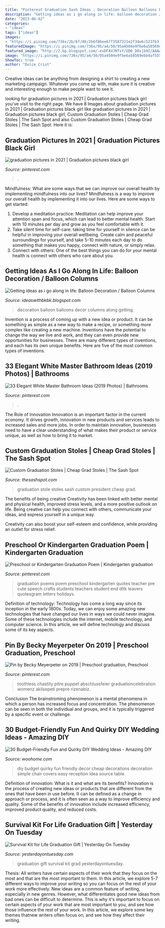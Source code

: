 ```yaml
---
title: "Pinterest Graduation Sash Ideas : Decoration Balloon Balloons Decor Columns Along Getting"
description: "Getting ideas as i go along in life: balloon decoration / balloon columns"
date: "2023-06-02"
categories:
- "ideas"
tags: ["ideas"]
images:
- "https://i.pinimg.com/736x/2b/6f/86/2b6f86ee67f3587221e2f34e6c523fb3.jpg"
featuredImage: "https://i.pinimg.com/736x/95/a4/50/95a4504e9f6e6a58569ebb4af55542c1.jpg"
featured_image: "http://2.bp.blogspot.com/-esDFAVJNTsY/UD6_DOxjb9I/AAAAAAAAAQs/XTsmIHEZQeA/s1600/decor+013.JPG"
image: "https://i.pinimg.com/736x/95/a4/50/95a4504e9f6e6a58569ebb4af55542c1.jpg"
ShowToc: true
author: "Dulce Crist"
---
```



Creative ideas can be anything from designing a shirt to creating a new marketing campaign. Whatever you come up with, make sure it is creative and interesting enough to make people want to see it.

	

		
looking for graduation pictures in 2021 | Graduation pictures black girl you've visit to the right page. We have 8 Images about graduation pictures in 2021 | Graduation pictures black girl like graduation pictures in 2021 | Graduation pictures black girl, Custom Graduation Stoles | Cheap Grad Stoles | The Sash Spot and also Custom Graduation Stoles | Cheap Grad Stoles | The Sash Spot. Here it is:
		
    
## Graduation Pictures In 2021 | Graduation Pictures Black Girl

<img loading=lazy src="https://i.pinimg.com/736x/95/a4/50/95a4504e9f6e6a58569ebb4af55542c1.jpg" onerror="this.onerror=null;this.src='https://tse3.mm.bing.net/th?id=OIP.mhrNXfqGa2bx_pDn9cBALgHaLH&amp;pid=15.1';" alt="graduation pictures in 2021 | Graduation pictures black girl">

_Source: pinterest.com_

>. 

	

Mindfulness: What are some ways that we can improve our overall health by implementing mindfulness into our lives?
Mindfulness is a way to improve our overall health by implementing it into our lives. Here are some ways to get started: 
1. Develop a meditation practice: Meditation can help improve your attention span and focus, which can lead to better mental health. Start with 10 minutes per day and grow as you feel comfortable with it. 
2. Take silent time for self-care: taking time for yourself in silence can be helpful in improving your overall wellbeing. Create calm and peaceful surroundings for yourself, and take 5-10 minutes each day to do something that makes you happy, connect with nature, or simply relax. 
3. Connect with others: One of the best things you can do for your mental health is connect with others who care about you.

    
## Getting Ideas As I Go Along In Life: Balloon Decoration / Balloon Columns

<img loading=lazy src="http://2.bp.blogspot.com/-esDFAVJNTsY/UD6_DOxjb9I/AAAAAAAAAQs/XTsmIHEZQeA/s1600/decor+013.JPG" onerror="this.onerror=null;this.src='https://tse4.mm.bing.net/th?id=OIP.zf0XcNIaHNXbBGUPaIJgTQHaJ4&amp;pid=15.1';" alt="Getting ideas as i go along in life: Balloon Decoration / Balloon Columns">

_Source: ideaswithbkbk.blogspot.com_

>decoration balloon balloons decor columns along getting. 

	

Invention is a process of coming up with a new idea or product. It can be something as simple as a new way to make a recipe, or something more complex like creating a new machine. Inventions have the potential to change the way we live and work, and they can even provide new opportunities for businesses. There are many different types of inventions, and each has its own unique benefits. Here are five of the most common types of inventions.

    
## 33 Elegant White Master Bathroom Ideas (2019 Photos) | Bathrooms

<img loading=lazy src="https://i.pinimg.com/736x/41/e2/4c/41e24c9646f0968688fc6a681126e537--herringbone-floors-master-bathrooms.jpg?b=t" onerror="this.onerror=null;this.src='https://tse2.mm.bing.net/th?id=OIP.U7cLJJtZ8tp7F1wl3n4quQHaJ4&amp;pid=15.1';" alt="33 Elegant White Master Bathroom Ideas (2019 Photos) | Bathrooms">

_Source: pinterest.com_

>. 

	

The Role of Innovation
Innovation is an important factor in the current economy. It drives growth, innovation in new products and services leads to increased sales and more jobs. In order to maintain innovation, businesses need to have a clear understanding of what makes their product or service unique, as well as how to bring it to market.

    
## Custom Graduation Stoles | Cheap Grad Stoles | The Sash Spot

<img loading=lazy src="https://thesashspot.com/wp-content/uploads/2017/07/PRESIDENT-e1525397034332.jpg" onerror="this.onerror=null;this.src='https://tse4.mm.bing.net/th?id=OIP.pQahYY6fsueYVaSM-tgA7wHaNK&amp;pid=15.1';" alt="Custom Graduation Stoles | Cheap Grad Stoles | The Sash Spot">

_Source: thesashspot.com_

>graduation stole stoles sash custom president cheap grad. 

	

The benefits of being creative
Creativity has been linked with better mental and physical health, improved stress levels, and a more positive outlook on life.
Being creative can help you connect with others, communicate your ideas, and express yourself in a unique way.

Creativity can also boost your self-esteem and confidence, while providing an outlet for stress relief.

    
## Preschool Or Kindergarten Graduation Poem | Kindergarten Graduation

<img loading=lazy src="https://i.pinimg.com/736x/84/4a/fd/844afd1f53469830980bbf3f7d565ba7--graduation-poems-graduation-crafts.jpg" onerror="this.onerror=null;this.src='https://tse4.mm.bing.net/th?id=OIP.5n7E7S7OJrcU4UhM3QN62gAAAA&amp;pid=15.1';" alt="Preschool or Kindergarten Graduation Poem | Kindergarten graduation">

_Source: pinterest.com_

>graduation poems poem preschool kindergarten quotes teacher pre cute speech crafts students teachers student end dltk leavers quotesgram letters holidays. 

	

Definition of technology:
Technology has come a long way since its inception in the early 1800s. Today, we can enjoy some amazing new technologies that have changed our lives in ways we could never imagine. Some of these technologies include the internet, mobile technology, and computer science. In this article, we will define technology and discuss some of its key aspects.

    
## Pin By Becky Meyerpeter On 2019 | Preschool Graduation, Preschool

<img loading=lazy src="https://i.pinimg.com/736x/2b/6f/86/2b6f86ee67f3587221e2f34e6c523fb3.jpg" onerror="this.onerror=null;this.src='https://tse1.mm.bing.net/th?id=OIP.aYMKIR_Ai70LW6AjCfIJ9QHaJ3&amp;pid=15.1';" alt="Pin by Becky Meyerpeter on 2019 | Preschool graduation, Preschool">

_Source: pinterest.com_

>toothless chastity pitre puppet abschlussfeier graduationcelebration womenz akilsepeti prepre rizenabiz. 

	

Conclusion
The brainstroming phenomenon is a mental phenomena in which a person has increased focus and concentration. The phenomenon can be seen in both the individual and groups, and it is typically triggered by a specific event or challenge.

    
## 30 Budget-Friendly Fun And Quirky DIY Wedding Ideas - Amazing DIY

<img loading=lazy src="http://www.woohome.com/wp-content/uploads/2014/01/diy-wedding-ideas-10.jpg" onerror="this.onerror=null;this.src='https://tse1.mm.bing.net/th?id=OIP.3Beek2sbjcFI8XWQJtt-MAHaLH&amp;pid=15.1';" alt="30 Budget-Friendly Fun and Quirky DIY Wedding Ideas - Amazing DIY">

_Source: woohome.com_

>diy budget quirky fun friendly decor cheap decorations decoration simple chair covers easy reception idea source table. 

	

Definition of innovation: What is it and what are its benefits?
Innovation is the process of creating new ideas or products that are different from the ones that have been in use before. It can be defined as a change in approach or process, and it is often seen as a way to improve efficiency and quality. Some of the benefits of innovation include increased efficiency, improved product quality, and reduced costs.

    
## Survival Kit For Life Graduation Gift | Yesterday On Tuesday

<img loading=lazy src="https://yesterdayontuesday.com/wp-content/uploads/2017/06/Graduation-Gift.jpg" onerror="this.onerror=null;this.src='https://tse4.mm.bing.net/th?id=OIP.VYyBgq3VPHOLbjkNuDY9YwHaPP&amp;pid=15.1';" alt="Survival Kit for Life Graduation Gift | Yesterday On Tuesday">

_Source: yesterdayontuesday.com_

>graduation gift survival kit grad yesterdayontuesday. 

	

Thesis: All writers have certain aspects of their work that they focus on the most and that are the most important to them. In this article, we explore 5-7 different ways to improve your writing so you can focus on the rest of your work more effectively.
New ideas are a common feature of writing, especially in new genres. However, what differentiates good new ideas from bad ones can be difficult to determine. This is why it's important to focus on certain aspects of your work that are most important to you, and see how those influence the rest of your work. In this article, we explore some key themes thatnew writers often focus on, and see how they affect their writing.

